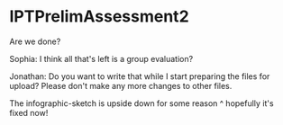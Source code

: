 # IPTPrelimAssessment2
Are we done?

Sophia: I think all that's left is a group evaluation?

Jonathan: Do you want to write that while I start preparing the files for upload? Please don't make any more changes to other files.

The infographic-sketch is upside down for some reason 
^ hopefully it's fixed now!
